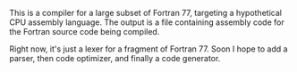This is a compiler for a large subset of Fortran 77, targeting a
hypothetical CPU assembly language. The output is a file containing
assembly code for the Fortran source code being compiled.

Right now, it's just a lexer for a fragment of Fortran 77. Soon I hope
to add a parser, then code optimizer, and finally a code generator.